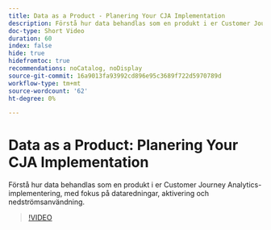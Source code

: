 ```yaml
---
title: Data as a Product - Planering Your CJA Implementation
description: Förstå hur data behandlas som en produkt i er Customer Journey Analytics-implementering, med fokus på dataredningar, aktivering och nedströmsanvändning.
doc-type: Short Video
duration: 60
index: false
hide: true
hidefromtoc: true
recommendations: noCatalog, noDisplay
source-git-commit: 16a9013fa93992cd896e95c3689f722d5970789d
workflow-type: tm+mt
source-wordcount: '62'
ht-degree: 0%

---
```



# Data as a Product: Planering Your CJA Implementation

Förstå hur data behandlas som en produkt i er Customer Journey Analytics-implementering, med fokus på dataredningar, aktivering och nedströmsanvändning.

<!-- 62_S113_3442460_59_data-as-a-product-planning-your-cja-implementation -->
>[!VIDEO](https://video.tv.adobe.com/v/3458332/?learn=on&enablevpops=true)
